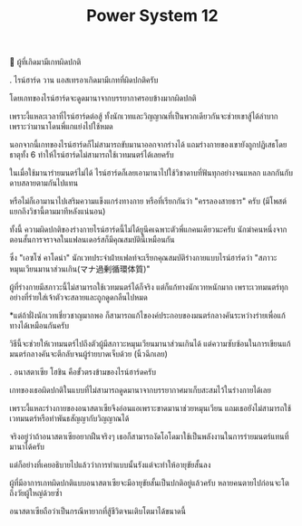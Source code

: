 ﻿---
title: "Power System 12"
description: "Advanced power system configuration 12"
---

📌 ผู้ที่เกิดมามีเกทผิดปกติ

.
ไรน์ฮาร์ด วาน แอสเทรอาเกิดมามีเกทที่ผิดปกติครับ

โดยเกทของไรน์ฮาร์ดจะดูดมานาจากบรรยากาศรอบข้างมากผิดปกติ

เพราะงี้แหละเวลาที่ไรน์ฮาร์ดต่อสู้ ทั้งนักเวทและวิญญาณที่เป็นพวกเดียวกันจะช่วยเขาสู้ได้ลำบาก เพราะว่ามานาโดนพี่แกแย่งไปใช้หมด

นอกจากนี้เกทของไรน์ฮาร์ดก็ไม่สามารถขับมานาออกจากร่างได้ แถมร่างกายของเขายังถูกปฏิเสธโดยธาตุทั้ง 6 ทำให้ไรน์ฮาร์ดไม่สามารถใช้เวทมนตร์ได้เลยครับ

ในเมื่อใช้มานาร่ายมนตร์ไม่ได้ ไรน์ฮาร์ดก็เลยเอามานาไปใช้วิชาดาบที่ฟันทุกอย่างจนแหลก แลกกันกับดาบสลายตามกันไปแทน

หรือไม่ก็เอามานาไปเสริมความแข็งแกร่งทางกาย หรือที่เรียกกันว่า "ครรลองสายธาร" ครับ (มีโพสต์แยกถึงวิชานี้ตามมาทีหลังแน่นอน)

ทั้งนี้ ความผิดปกติของร่างกายไรน์ฮาร์ดนี้ไม่ได้ยูนีคเฉพาะตัวพี่แกคนเดียวนะครับ นักฆ่าคนหนึ่งจากตอนสั้นการจราจลในแฟลนเดอร์สก็มีคุณสมบัตินี้เหมือนกัน

ซึ่ง "เอซโซ่ คาโดน่า" นักเวทประจำฝ่ายเฟลท์จะเรียกคุณสมบัติร่างกายแบบไรน์ฮาร์ดว่า "สภาวะหมุนเวียนมานาส่วนเกิน(マナ過剰循環体質)"

ผู้ที่ร่างกายมีสภาวะนี้ไม่สามารถใช้เวทมนตร์ได้ก็จริง แต่ก็แก้ทางนักเวทหนักมาก เพราะเวทมนตร์ทุกอย่างที่ร่ายใส่เจ้าตัวจะสลายและถูกดูดกลืนไปหมด

*แต่ถ้าฝั่งนักเวทเชี่ยวชาญมากพอ ก็สามารถแก้ไของค์ประกอบของมนตร์กลางคันระหว่างร่ายเพื่อแก้ทางได้เหมือนกันครับ

วิธีนี้จะช่วยให้เวทมนตร์ไปถึงตัวผู้มีสภาวะหมุนเวียนมานาส่วนเกินได้ แต่ความซับซ้อนในการเขียนแก้มนตร์กลางคันจะตีกลับจนผู้ร่ายบาดเจ็บด้วย (นิ้วฉีกเลย)

.
อนาสตาเซีย โฮชิน คือขั้วตรงข้ามของไรน์ฮาร์ดครับ

เกทของเธอผิดปกติในแบบที่ไม่สามารถดูดมานาจากบรรยากาศมาเก็บสะสมไว้ในร่างกายได้เลย

เพราะงี้แหละร่างกายของอนาสตาเซียจึงอ่อนแอเพราะขาดมานาช่วยหมุนเวียน แถมเธอยังไม่สามารถใช้เวทมนตร์หรือทำพันธสัญญากับวิญญาณได้

จริงอยู่ว่าถ้าอนาสตาเซียอยากฝืนจริงๆ เธอก็สามารถงัดโอโดมาใช้เป็นพลังงานในการร่ายมนตร์แทนที่มานาได้ครับ

แต่ก็อย่างที่เคยอธิบายไปแล้วว่าการทำแบบนั้นรังแต่จะทำให้อายุขัยสั้นลง

ผู้ที่มีอาการเกทผิดปกติแบบอนาสตาเซียจะมีอายุขัยสั้นเป็นปกติอยู่แล้วครับ หลายคนตายไปก่อนจะโตถึงวัยผู้ใหญ่ด้วยซ้ำ

อนาสตาเซียถือว่าเป็นกรณีหายากที่สู้ชีวิตจนเติบโตมาได้ขนาดนี้
